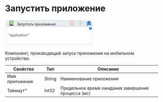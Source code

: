 # Запустить приложение

![](../../../resources/activities/basic/mobile/image-271.png)

Компонент, производящий запуск приложения на мобильном устройстве.

| Свойство       | Тип    | Описание                                           |
| -------------- | ------ | -------------------------------------------------- |
| Имя приложения | String | Наименование приложения                            |
| Таймаут\*      | Int32  | Предельное время ожидания завершения процесса (мс) |
